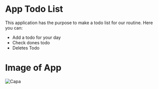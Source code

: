 # App Todo List 

This application has the purpose to make a todo list for our routine. Here you can:

- Add a todo for your day
- Check dones todo
- Deletes Todo

# Image of App

![Capa](https://user-images.githubusercontent.com/82952503/227805831-73a496a5-7374-4bb8-bd21-9c7c58b0c326.png)
